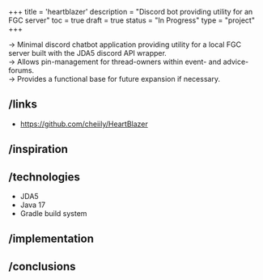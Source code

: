 +++
title = 'heartblazer'
description = "Discord bot providing utility for an FGC server"
toc = true
draft = true
status = "In Progress"
type = "project"
+++

-> Minimal discord chatbot application providing utility for a local FGC server built with the JDA5 discord API wrapper. \
-> Allows pin-management for thread-owners within event- and advice-forums. \
-> Provides a functional base for future expansion if necessary.

## /links

- https://github.com/cheiily/HeartBlazer

## /inspiration



## /technologies

- JDA5
- Java 17
- Gradle build system

## /implementation

## /conclusions

